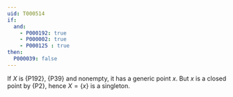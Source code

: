 ```yaml
---
uid: T000514
if:
  and:
    - P000192: true
    - P000002: true
    - P000125 : true
then:
  P000039: false
---
```


If $X$ is {P192}, {P39} and nonempty, it has a generic point $x$. But $x$ is a closed point by {P2}, hence $X =\{x\}$ is a singleton.
